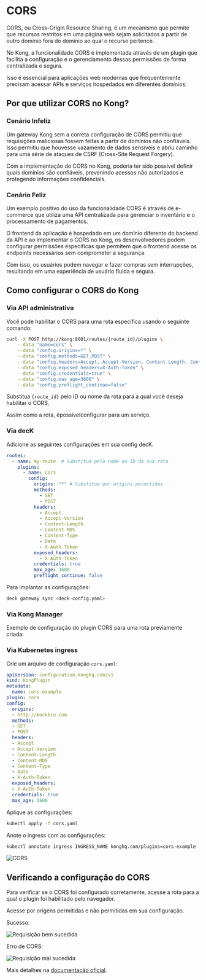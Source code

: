 # CORS

CORS, ou Cross-Origin Resource Sharing, é um mecanismo que permite que recursos restritos em uma página web sejam solicitados a partir de outro domínio fora do domínio ao qual o recurso pertence.

No Kong, a funcionalidade CORS é implementada através de um plugin que facilita a configuração e o gerenciamento dessas permissões de forma centralizada e segura.

Isso é essencial para aplicações web modernas que frequentemente precisam acessar APIs e serviços hospedados em diferentes domínios.

## Por que utilizar CORS no Kong?

### Cenário Infeliz

Um gateway Kong sem a correta configuração de CORS permitiu que requisições maliciosas fossem feitas a partir de domínios não confiáveis. Isso permitiu que houvesse vazamento de dados sensíveis e abriu caminho para uma série de ataques de CSRF (Cross-Site Request Forgery).

Com a implementação do CORS no Kong, poderia ter sido possível definir quais domínios são confiáveis, prevenindo acessos não autorizados e protegendo informações confidenciais.

### Cenário Feliz

Um exemplo positivo do uso da funcionalidade CORS é através de e-commerce que utiliza uma API centralizada para gerenciar o inventário e o processamento de pagamentos.

O frontend da aplicação é hospedado em um domínio diferente do backend da API e ao implementar o CORS no Kong, os desenvolvedores podem configurar permissões específicas que permitem que o frontend acesse os endpoints necessários sem comprometer a segurança.

Com isso, os usuários podem navegar e fazer compras sem interrupções, resultando em uma experiência de usuário fluida e segura.

## Como configurar o CORS do Kong

### Via API administrativa

Você pode habilitar o CORS para uma rota específica usando o seguinte comando:

``` bash
curl -X POST http://kong:8001/routes/{route_id}/plugins \
    --data "name=cors" \
    --data "config.origins=*" \
    --data "config.methods=GET,POST" \
    --data "config.headers=Accept, Accept-Version, Content-Length, Content-MD5, Content-Type, Date, X-Auth-Token" \
    --data "config.exposed_headers=X-Auth-Token" \
    --data "config.credentials=true" \
    --data "config.max_age=3600" \
    --data "config.preflight_continue=false"
```

Substitua `{route_id}` pelo ID ou nome da rota para a qual você deseja habilitar o CORS.

Assim como a rota, épossívelconfigurar para um serviço.

### Via decK

Adicione as seguintes configurações em sua config decK.

```yaml
routes:
  - name: my-route  # Substitua pelo nome ou ID da sua rota
    plugins:
      - name: cors
        config:
          origins: "*" # Substitua por origins permitidas
          methods:
            - GET
            - POST
          headers:
            - Accept
            - Accept-Version
            - Content-Length
            - Content-MD5
            - Content-Type
            - Date
            - X-Auth-Token
          exposed_headers:
            - X-Auth-Token
          credentials: true
          max_age: 3600
          preflight_continue: false
```

Para implantar as configurações:

```bash
deck gateway sync <deck-config.yaml>
```

### Via Kong Manager

Exemplo de configuração do plugin CORS para uma rota previamente criada:

### Via Kubernetes ingress

Crie um arquivo de configuração `cors.yaml`:

```yaml
apiVersion: configuration.konghq.com/v1
kind: KongPlugin
metadata:
  name: cors-example
plugin: cors
config:
  origins:
  - http://mockbin.com
  methods:
  - GET
  - POST
  headers:
  - Accept
  - Accept-Version
  - Content-Length
  - Content-MD5
  - Content-Type
  - Date
  - X-Auth-Token
  exposed_headers:
  - X-Auth-Token
  credentials: true
  max_age: 3600
```

Aplique as configurações:

```bash
kubectl apply -f cors.yaml
```

Anote o ingress com as configurações:

```bash
kubectl annotate ingress INGRESS_NAME konghq.com/plugins=cors-example
```

![CORS](/kong-gateway/assets/gifs/kong/capacities/cors.gif)

## Verificando a configuração do CORS

Para verificar se o CORS foi configurado corretamente, acesse a rota para a qual o plugin foi habilitado pelo navegador.

Acesse por origens permitidas e não permitidas em sua configuração.

Sucesso:

![Requisição bem sucedida](/kong-gateway/assets/img/gateway/kong/capacities/cors/success.png)

Erro de CORS:

![Requisição mal sucedida](/kong-gateway/assets/img/gateway/kong/capacities/cors/error.png)

Mais detalhes na [documentação oficial](https://docs.konghq.com/hub/kong-inc/cors).
